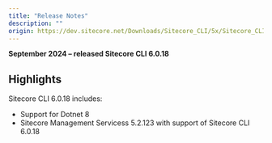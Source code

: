 ```yaml
---
title: "Release Notes"
description: ""
origin: https://dev.sitecore.net/Downloads/Sitecore_CLI/5x/Sitecore_CLI_52113/Release_Notes
---
```


**September 2024 – released Sitecore CLI 6.0.18**

## Highlights

Sitecore CLI 6.0.18 includes:

-   Support for Dotnet 8
-   Sitecore Management Servicess 5.2.123 with support of Sitecore CLI 6.0.18